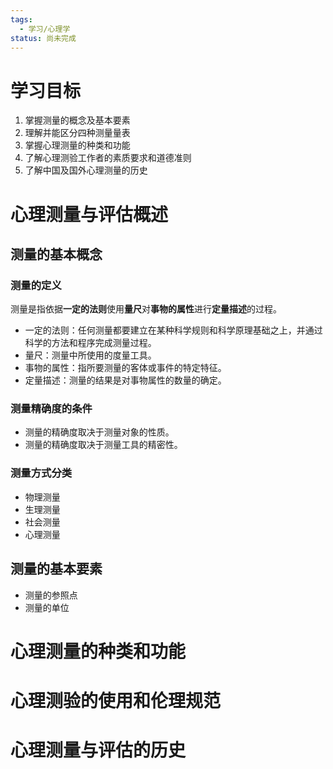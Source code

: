 ```yaml
---
tags:
  - 学习/心理学
status: 尚未完成
---
```

# 学习目标

1. 掌握测量的概念及基本要素
2. 理解并能区分四种测量量表
3. 掌握心理测量的种类和功能
4. 了解心理测验工作者的素质要求和道德准则
5. 了解中国及国外心理测量的历史

# 心理测量与评估概述

## 测量的基本概念

### 测量的定义

测量是指依据**一定的法则**使用**量尺**对**事物的属性**进行**定量描述**的过程。

 - 一定的法则：任何测量都要建立在某种科学规则和科学原理基础之上，并通过科学的方法和程序完成测量过程。
 - 量尺：测量中所使用的度量工具。
 - 事物的属性：指所要测量的客体或事件的特定特征。
 - 定量描述：测量的结果是对事物属性的数量的确定。

### 测量精确度的条件

 - 测量的精确度取决于测量对象的性质。
 - 测量的精确度取决于测量工具的精密性。

### 测量方式分类

 - 物理测量
 - 生理测量
 - 社会测量
 - 心理测量

## 测量的基本要素

 - 测量的参照点
 - 测量的单位





# 心理测量的种类和功能


# 心理测验的使用和伦理规范


# 心理测量与评估的历史